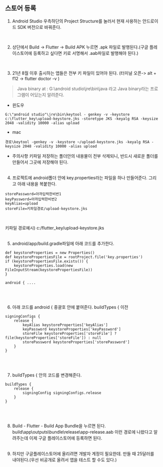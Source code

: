 ## 스토어 등록
1. Android Studio 우측하단의 Project Structure를 눌러서 현재 사용하는 안드로이드 SDK 버전으로 바꿔준다.
<br>

2. 상단에서 Build -> Flutter -> Build APK 누르면 .apk 파일로 발행된다.(구글 플레이스토어에 등록하고 싶다면 키로 서명해서 .aab파일로 발행해야 된다.)
<br>

3. 21년 8월 이후 출시하는 앱들은 전부 키 파일이 있어야 된다. (터미널 오픈-> alt + f12 -> flutter doctor -v )
> Java binary at : G:\android studio\jre\bin\java
라고 Java binary라는 프로그램이 어딨는지 알려준다.

- 윈도우 
```
G:\"android studio"\jre\bin\keytool - genkey -v -keystore c:\flutter_key\upload-keystore.jks -storetype JKS -keyalg RSA -keysize 2048 -validity 10000 -alias upload
```

- mac 
```
경로\keytool -genkey -v -keystore ~/upload-keystore.jks -keyalg RSA -keysize 2048 -validity 10000 -alias upload
```

- 주의사항
키파일 저장하는 폴더안의 내용물이 전부 삭제되니, 반드시 새로운 폴더를 만들어서 그곳에 저장해야 된다.
<br><br>

4. 프로젝트에 android폴더 안에 key.properties라는 파일을 하나 만들어준다. 그리고 아래 내용을 복붙한다.
```
storePassword=아까입력한비번1
keyPassword=아까입력한비번2
keyAlias=upload
storeFile=키파일경로/upload-keystore.jks 
```
<br>

키파일 경로예시) c:/flutter_key/upload-keystore.jks 
<br><br>

5. android/app/build.gradle파일에 아래 코드를 추가한다.
```
def keystoreProperties = new Properties()
def keystorePropertiesFile = rootProject.file('key.properties')
if (keystorePropertiesFile.exists()) {
    keystoreProperties.load(new FileInputStream(keystorePropertiesFile))
}

android { ....
```
<br><br>

6. 아래 코드를 android { 중괄호 안에 붙여준다. buildTypes { 이전
```
signingConfigs {
    release {
        keyAlias keystoreProperties['keyAlias']
        keyPassword keystoreProperties['keyPassword']
        storeFile keystoreProperties['storeFile'] ? file(keystoreProperties['storeFile']) : null
        storePassword keystoreProperties['storePassword']
    }
} 
```
<br><br>

7. buildTypes { 안의 코드를 변경해준다.
```
buildTypes {
    release {
        signingConfig signingConfigs.release
    }
} 
```
<br><br>

8. Build - Flutter - Build App Bundle을 누르면 된다. build\app\outputs\bundle\release\app-release.aab 이런 경로에 나왔다고 알려주는데 이제 구글 플레이스토어에 등록하면 된다.
<br><br>

9. 하지만 구글플레이스토어에 올리려면 개발자 계정이 필요한데. 만들 때 25달러를 내야된다.(우선 비공개로 올려서 앱을 테스트 할 수도 있다.)